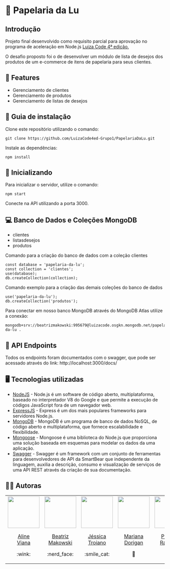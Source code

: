 # 📝 Papelaria da Lu 

## Introdução
Projeto final desenvolvido como requisito parcial para aprovação no programa de aceleração em Node.js [Luiza Code 4ª edição.](https://conteudo.carreiras.magazineluiza.com.br/luiza-code-4-edicao-inscricao)

O desafio proposto foi o de desenvolver um módulo de lista de desejos dos produtos de um e-commerce de itens de papelaria para seus clientes.

## 🎯 Features

* Gerenciamento de clientes
* Gerenciamento de produtos
* Gerenciamento de listas de desejos

## 📖 Guia de instalação

Clone este repositório utilizando o comando:
```
git clone https://github.com/LuizaCode4ed-Grupo1/PapelariaDaLu.git
```
Instale as dependências:
```
npm install
```

## 🚀 Inicializando

Para inicializar o servidor, utilize o comando:
```
npm start
```
Conecte na API utilizando a porta 3000.

## 💻 Banco de Dados e Coleções MongoDB

* clientes
* listasdesejos
* produtos

Comando para a criação do banco de dados com a coleção clientes
```
const database = 'papelaria-da-lu';
const collection = 'clientes';
use(database);
db.createCollection(collection);
```
Comando exemplo para a criação das demais coleções do banco de dados
```
use('papelaria-da-lu');
db.createCollection('produtos');
```
Para conectar em nosso banco MongoDB através do MongoDB Atlas utilize a conexão:
```
mongodb+srv://beatrizmakowski:995679@luizacode.osgkn.mongodb.net/papelaria-da-lu .
```

## 🚩 API Endpoints

Todos os endpoints foram documentados com o swagger, que pode ser acessado através do link: 
http://localhost:3000/docs/

## 🖥️ Tecnologias utilizadas

* [NodeJS](https://nodejs.dev/) - Node.js é um software de código aberto, multiplataforma, baseado no interpretador V8 do Google e que permite a execução de códigos JavaScript fora de um navegador web.
* [ExpressJS](https://www.expresjs.org/) - Express é um dos mais populares frameworks para servidores Node.js.
* [MongoDB](https://www.mongodb.com/) - MongoDB é um programa de banco de dados NoSQL, de código aberto e multiplataforma, que fornece escalabilidade e flexibilidade.
* [Mongoose](https://mongoosejs.com/) - Mongoose é uma biblioteca do Node.js que proporciona uma solução baseada em esquemas para modelar os dados da uma aplicação.
* [Swagger](https://swagger.io/docs/) - Swagger é um framework com um conjunto de ferramentas para desenvolvedores de API da SmartBear que independente da linguagem, auxilia a descrição, consumo e visualização de serviços de uma API REST através da criação de sua documentação.


## :woman_technologist: Autoras

<table align="center">
    <tr align="center">
        <td>
            <a href="https://github.com/alineviana">
                <img src="https://avatars.githubusercontent.com/u/80078418?v=4" width=100 />
                <p>Aline<br>Viana</p>
            </a>
            <p>:wink:</p>
        </td>
        <td>
            <a href="https://github.com/beatrizmakowski">
                <img src="https://avatars.githubusercontent.com/u/86008015?v=4" width=100 />
                <p>Beatriz<br>Makowski</p>
            </a>
            <p>:nerd_face:</p>
        </td>
        <td>
            <a href="https://github.com/JessicaTroiano">
                 <img src="https://avatars.githubusercontent.com/u/101470905?v=4" width=100 />
                <p>Jéssica<br>Troiano</p>
            </a>
        <p>:smile_cat:</p>
        </td>
        <td>
            <a href="https://github.com/mahdorigan">
                 <img src="https://avatars.githubusercontent.com/u/103972305?v=4" width=100 />
                <p>Mariana<br>Dorigan</p>
            </a>
        <p>🤖</p>
        </td>
        <td>
            <a href="https://github.com/priscillararimmy">
                 <img src="https://avatars.githubusercontent.com/u/89642572?v=4" width=100 />
                <p>Priscilla<br>Rarimmy</p>
            </a>
        <p>👾</p>
        </td>
    </tr> 
</table>